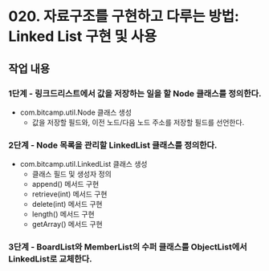 # 020. 자료구조를 구현하고 다루는 방법: Linked List 구현 및 사용

## 작업 내용

### 1단계 - 링크드리스트에서 값을 저장하는 일을 할 Node 클래스를 정의한다.

- com.bitcamp.util.Node 클래스 생성
  - 값을 저장할 필드와, 이전 노드/다음 노드 주소를 저장할 필드를 선언한다.

### 2단계 - Node 목록을 관리할 LinkedList 클래스를 정의한다.

- com.bitcamp.util.LinkedList 클래스 생성
  - 클래스 필드 및 생성자 정의
  - append() 메서드 구현
  - retrieve(int) 메서드 구현
  - delete(int) 메서드 구현
  - length() 메서드 구현
  - getArray() 메서드 구현
  
### 3단계 - BoardList와 MemberList의 수퍼 클래스를 ObjectList에서 LinkedList로 교체한다.


